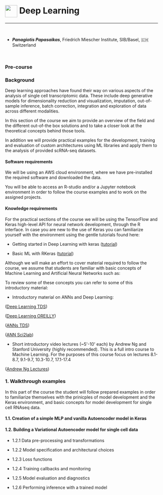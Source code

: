 # <img border="0" src="../logos/deep_learning.png" width="40" height="40" style="vertical-align:middle;"> Deep Learning
***

<br/>

- __*Panagiotis Papasaikas*__, Friedrich Miescher Institute, SIB/Basel, 🇨🇭 Switzerland

<br/>

### Pre-course


### Background

Deep learning approaches have found their way on various aspects of the analysis of single cell transcriptomic data. These include deep generative models for dimensionality reduction and visualization,  imputation, out-of-sample inference, batch correction, integration and  exploration of data across different modalities. 

In this section of the course we aim to provide an overview of the field and the different out-of-the box solutions and to take a closer look at the theoretical concepts behind those tools. 

In addition we will provide practical examples for the development, training and evaluation of custom architectures using  ML libraries and apply them to the analysis of provided scRNA-seq datasets. 


#### Software requirements 

We will be using an AWS cloud environment, where we have pre-installed the required software and downloaded the data.

You will be able to access an R-studio and/or a Jupyter notebook environment in order to follow the course examples and to work on the assigned projects. 


#### Knowledge requirements

For the practical sections of the course we will be using the TensorFlow and Keras high-level API for neural network development, through the R interface.
In case you are new to the use of Keras you can familiarize yourself with the environment using the gentle tutorials found here:

* Getting started in Deep Learning with keras  ([tutorial](https://machinelearningmastery.com/tensorflow-tutorial-deep-learning-with-tf-keras/))

* Basic ML with RKeras ([tutorial](https://tensorflow.rstudio.com/tutorials/beginners/basic-ml/))


Although we will make an effort to cover material required to follow the course, we assume that students are familiar with basic concepts of Machine Learning and Artificial Neural Networks such as:

To review some of these concepts you can refer to some of this introductory material:

* Introductory material on ANNs and Deep Learning:

([Deep Learning TDS](https://towardsdatascience.com/simply-deep-learning-an-effortless-introduction-45591a1c4abb))

([Deep Learning OREILLY](https://www.oreilly.com/library/view/deep-learning/9781491924570/ch01.html))

([ANNs TDS](https://towardsdatascience.com/basic-concepts-of-neural-networks-1a18a7aa2bd2))

([ANN Sci2lab](https://sci2lab.github.io/ml_tutorial/neural_network/))

* Short introductory video lectures (~5'-10' each) by Andrew Ng and Stanford University (highly recommended). 
This is a full intro course to Machine Learning.
For the purposes of this course focus on lectures 8.1-8.7, 9.1-9.7, 10.3-10.7, 17.1-17.4

([Andrew Ng Lectures](https://www.youtube.com/playlist?list=PLLssT5z_DsK-h9vYZkQkYNWcItqhlRJLN))





### 1. Walkthrough examples 


In this part of the course the student will follow prepared examples in order to familiarize themselves with the prinicples of model development and the Keras environment, and basic concepts for model development for single cell RNAseq data.

#### 1.1. Creation of a simple MLP and vanilla Autoencoder model in Keras


#### 1.2. Building a Variational Autoencoder model for single cell data

* 1.2.1 Data pre-processing and transformations

* 1.2.2 Model specification and architectural choices

* 1.2.3 Loss functions

* 1.2.4 Training callbacks and monitoring

* 1.2.5 Model evaluation and diagnostics

* 1.2.6 Performing inference with a trained model

<br/>



